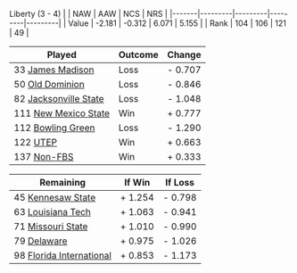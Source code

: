 Liberty (3 - 4)
|       |   NAW   |   AAW   |   NCS   |   NRS   |
|-------|---------|---------|---------|---------|
| Value |  -2.181 |  -0.312 |   6.071 |   5.155 |
| Rank  |     104 |     106 |     121 |      49 |

| Played                    | Outcome    |  Change  |
|---------------------------|------------|----------|
|  33 [James Madison         ](JamesMadison.md)| Loss       | -  0.707 |
|  50 [Old Dominion          ](OldDominion.md)| Loss       | -  0.846 |
|  82 [Jacksonville State    ](JacksonvilleState.md)| Loss       | -  1.048 |
| 111 [New Mexico State      ](NewMexicoState.md)| Win        | +  0.777 |
| 112 [Bowling Green         ](BowlingGreen.md)| Loss       | -  1.290 |
| 122 [UTEP                  ](UTEP.md)| Win        | +  0.663 |
| 137 [Non-FBS               ](NonFBS.md)| Win        | +  0.333 |

| Remaining                 |  If Win  |  If Loss |
|---------------------------|----------|----------|
|  45 [Kennesaw State        ](KennesawState.md)| +  1.254 | -  0.798 |
|  63 [Louisiana Tech        ](LouisianaTech.md)| +  1.063 | -  0.941 |
|  71 [Missouri State        ](MissouriState.md)| +  1.010 | -  0.990 |
|  79 [Delaware              ](Delaware.md)| +  0.975 | -  1.026 |
|  98 [Florida International ](FloridaInternational.md)| +  0.853 | -  1.173 |

